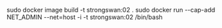 sudo docker image build -t strongswan:02 .
sudo docker run --cap-add NET_ADMIN --net=host -i -t strongswan:02 /bin/bash

